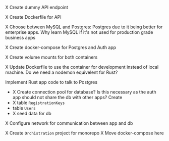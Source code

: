 X Create dummy API endpoint

X Create Dockerfile for API

X Choose between MySQL and Postgres: Postgres due to it being better for enterprise apps. Why learn MySQL if it's not used for production grade business apps

X Create docker-compose for Postgres and Auth app

X Create volume mounts for both containers

X Update Dockerfile to use the container for development instead of local machine. Do we need a nodemon equivelent for Rust?

Implement Rust app code to talk to Postgres
  - X Create connection pool for database? Is this necessary as the auth app should not share the db with other apps?
  Create 
  - X table `RegistrationKeys`
  - table `Users`
  - X seed data for db

X Configure network for communication between app and db

X Create `Orchistration` project for monorepo
    X Move docker-compose here